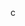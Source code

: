 c                                                                   
           
                                                          
                                                                              
 
